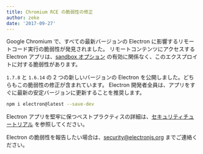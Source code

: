 ```yaml
---
title: Chromium RCE の脆弱性の修正
author: zeke
date: '2017-09-27'
---
```


Google Chromium で、すべての最新バージョンの Electron に影響するリモートコード実行の脆弱性が発見されました。 リモートコンテンツにアクセスする Electron アプリは、[sandbox オプション][] の有効に関係なく、このエクスプロイトに対する脆弱性があります。

`1.7.8` と `1.6.14` の 2 つの新しいバージョンの Electron を公開しました。どちらもこの脆弱性の修正が含まれています。 Electron 開発者全員は、アプリをすぐに最新の安定バージョンに更新することを推奨します。

```sh
npm i electron@latest --save-dev
```

Electron アプリを堅牢に保つベストプラクティスの詳細は、[セキュリティチュートリアル][] を参照してください。

Electron の脆弱性を報告したい場合は、security@electronjs.org までご連絡ください。

[sandbox オプション]: https://electronjs.org/docs/api/sandbox-option
[セキュリティチュートリアル]: https://electronjs.org/docs/tutorial/security